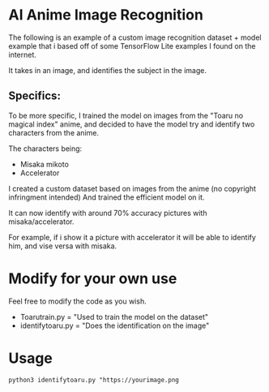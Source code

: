 # AI Anime Image Recognition
The following is an example of a custom
image recognition dataset + model example
that i based off of some TensorFlow Lite examples I found on the internet.

It takes in an image, and identifies the subject in the image.

## Specifics:

To be more specific, I trained the model on images from the
"Toaru no magical index" anime, and decided to have the model
try and identify two characters from the anime.

The characters being:
- Misaka mikoto
- Accelerator

I created a custom dataset based on images from the anime (no copyright
infringment intended)
And trained the efficient model on it.

It can now identify with around 70% accuracy pictures with
misaka/accelerator.

For example, if i show it a picture with accelerator it will be able to
identify him, and vise versa with misaka.

# Modify for your own use
Feel free to modify the code as you wish.

- Toarutrain.py = "Used to train the model on the dataset"
- identifytoaru.py = "Does the identification on the image"

# Usage
```python3 identifytoaru.py "https://yourimage.png```
